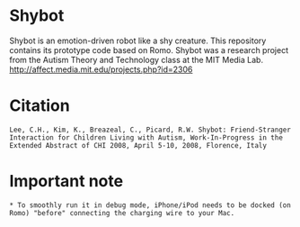 Shybot
======

Shybot is an emotion-driven robot like a shy creature. This repository contains its prototype code based on Romo. Shybot was a research project from the Autism Theory and Technology class at the MIT Media Lab. http://affect.media.mit.edu/projects.php?id=2306

Citation
======
    Lee, C.H., Kim, K., Breazeal, C., Picard, R.W. Shybot: Friend-Stranger Interaction for Children Living with Autism, Work-In-Progress in the Extended Abstract of CHI 2008, April 5-10, 2008, Florence, Italy
    
Important note
======
    * To smoothly run it in debug mode, iPhone/iPod needs to be docked (on Romo) "before" connecting the charging wire to your Mac.

